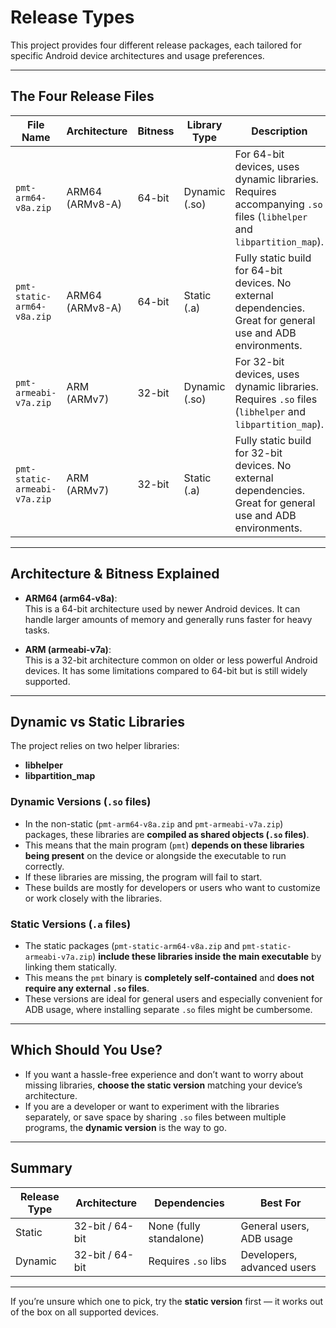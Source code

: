 # Release Types

This project provides four different release packages, each tailored for specific Android device architectures and usage preferences.

---

## The Four Release Files

| File Name                 | Architecture    | Bitness | Library Type   | Description                                              |
|---------------------------|-----------------|---------|----------------|----------------------------------------------------------|
| `pmt-arm64-v8a.zip`       | ARM64 (ARMv8-A) | 64-bit  | Dynamic (.so)  | For 64-bit devices, uses dynamic libraries. Requires accompanying `.so` files (`libhelper` and `libpartition_map`). |
| `pmt-static-arm64-v8a.zip`| ARM64 (ARMv8-A) | 64-bit  | Static (.a)    | Fully static build for 64-bit devices. No external dependencies. Great for general use and ADB environments. |
| `pmt-armeabi-v7a.zip`     | ARM (ARMv7)     | 32-bit  | Dynamic (.so)  | For 32-bit devices, uses dynamic libraries. Requires `.so` files (`libhelper` and `libpartition_map`). |
| `pmt-static-armeabi-v7a.zip`| ARM (ARMv7)   | 32-bit  | Static (.a)    | Fully static build for 32-bit devices. No external dependencies. Great for general use and ADB environments. |

---

## Architecture & Bitness Explained

- **ARM64 (arm64-v8a)**:  
  This is a 64-bit architecture used by newer Android devices. It can handle larger amounts of memory and generally runs faster for heavy tasks.

- **ARM (armeabi-v7a)**:  
  This is a 32-bit architecture common on older or less powerful Android devices. It has some limitations compared to 64-bit but is still widely supported.

---

## Dynamic vs Static Libraries

The project relies on two helper libraries:
- **libhelper**
- **libpartition_map**

### Dynamic Versions (`.so` files)

- In the non-static (`pmt-arm64-v8a.zip` and `pmt-armeabi-v7a.zip`) packages, these libraries are **compiled as shared objects (`.so` files)**.
- This means that the main program (`pmt`) **depends on these libraries being present** on the device or alongside the executable to run correctly.
- If these libraries are missing, the program will fail to start.
- These builds are mostly for developers or users who want to customize or work closely with the libraries.

### Static Versions (`.a` files)

- The static packages (`pmt-static-arm64-v8a.zip` and `pmt-static-armeabi-v7a.zip`) **include these libraries inside the main executable** by linking them statically.
- This means the `pmt` binary is **completely self-contained** and **does not require any external `.so` files**.
- These versions are ideal for general users and especially convenient for ADB usage, where installing separate `.so` files might be cumbersome.

---

## Which Should You Use?

- If you want a hassle-free experience and don’t want to worry about missing libraries, **choose the static version** matching your device’s architecture.
- If you are a developer or want to experiment with the libraries separately, or save space by sharing `.so` files between multiple programs, the **dynamic version** is the way to go.

---

## Summary

| Release Type | Architecture | Dependencies          | Best For                  |
|--------------|--------------|-----------------------|---------------------------|
| Static       | 32-bit / 64-bit | None (fully standalone) | General users, ADB usage  |
| Dynamic      | 32-bit / 64-bit | Requires `.so` libs   | Developers, advanced users |

---

If you’re unsure which one to pick, try the **static version** first — it works out of the box on all supported devices.
